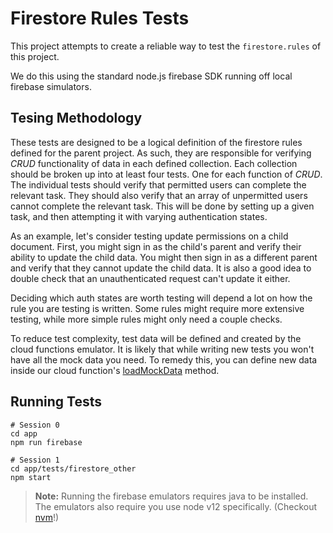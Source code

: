 # Firestore Rules Tests

This project attempts to create a reliable way to test the `firestore.rules` of this project.

We do this using the standard node.js firebase SDK running off local firebase simulators.

## Tesing Methodology

These tests are designed to be a logical definition of the firestore rules defined for the parent project.
As such, they are responsible for verifying _CRUD_ functionality of data in each defined collection.
Each collection should be broken up into at least four tests. One for each function of _CRUD_.
The individual tests should verify that permitted users can complete the relevant task.
They should also verify that an array of unpermitted users cannot complete the relevant task.
This will be done by setting up a given task, and then attempting it with varying authentication states.

As an example, let's consider testing update permissions on a child document.
First, you might sign in as the child's parent and verify their ability to update the child data.
You might then sign in as a different parent and verify that they cannot update the child data.
It is also a good idea to double check that an unauthenticated request can't update it either.

Deciding which auth states are worth testing will depend a lot on how the rule you are testing is written.
Some rules might require more extensive testing, while more simple rules might only need a couple checks.

To reduce test complexity, test data will be defined and created by the cloud functions emulator.
It is likely that while writing new tests you won't have all the mock data you need.
To remedy this, you can define new data inside our cloud function's [loadMockData](https://github.com/codecontest-org/app/blob/55913a8add0909d6a319bca9c3cc38d6bce84110/functions/utils/firestore.js#L11) method. 

## Running Tests

```
# Session 0
cd app
npm run firebase

# Session 1
cd app/tests/firestore_other
npm start
```

> **Note:** Running the firebase emulators requires java to be installed.
> The emulators also require you use node v12 specifically.
> (Checkout [nvm](https://github.com/nvm-sh/nvm)!)
